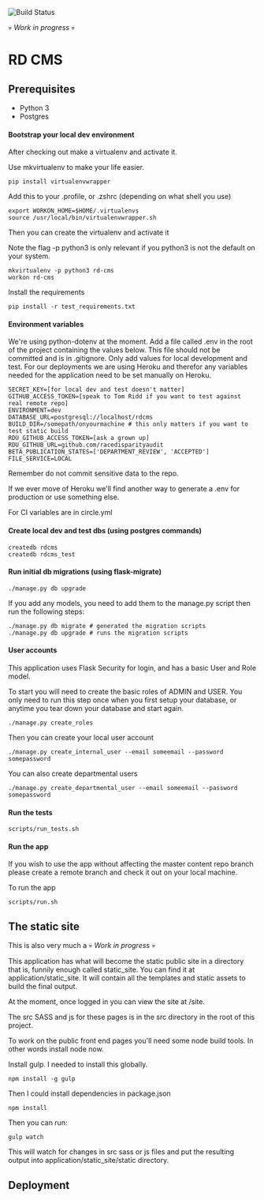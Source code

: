 ![Build Status](https://circleci.com/gh/methods/rd_cms.svg?style=shield&circle-token=0ae822a0f946160095ed880b97c5c012de899155)

:skull: *Work in progress* :skull:

# RD CMS

## Prerequisites

- Python 3
- Postgres

#### Bootstrap your local dev environment

After checking out make a virtualenv and activate it.

Use mkvirtualenv to make your life easier.

```
pip install virtualenvwrapper
```

Add this to your .profile, or .zshrc (depending on what shell you use)

```
export WORKON_HOME=$HOME/.virtualenvs
source /usr/local/bin/virtualenvwrapper.sh
```
Then you can create the virtualenv and activate it

Note the flag -p python3 is only relevant if you python3 is not the default on your system.

```
mkvirtualenv -p python3 rd-cms
workon rd-cms
```

Install the requirements

```
pip install -r test_requirements.txt
```

#### Environment variables

We're using python-dotenv at the moment. Add a file called .env in the root of the project 
containing the values below. This file should not be committed and is in .gitignore. Only add
values for local development and test. For our deployments we are using Heroku and therefor any
variables needed for the application need to be set manually on Heroku.

```
SECRET_KEY=[for local dev and test doesn't matter]
GITHUB_ACCESS_TOKEN=[speak to Tom Ridd if you want to test against real remote repo]
ENVIRONMENT=dev
DATABASE_URL=postgresql://localhost/rdcms
BUILD_DIR=/somepath/onyourmachine # this only matters if you want to test static build
RDU_GITHUB_ACCESS_TOKEN=[ask a grown up]
RDU_GITHUB_URL=github.com/racedisparityaudit
BETA_PUBLICATION_STATES=['DEPARTMENT_REVIEW', 'ACCEPTED']
FILE_SERVICE=LOCAL
```

Remember do not commit sensitive data to the repo.

If we ever move of Heroku we'll find another way to generate a .env for production or use something else.

For CI variables are in circle.yml


#### Create local dev and test dbs (using postgres commands)

```
createdb rdcms
createdb rdcms_test
```

#### Run initial db migrations (using flask-migrate)
```
./manage.py db upgrade
```

If you add any models, you need to add them to the manage.py script then run the following steps:

```
./manage.py db migrate # generated the migration scripts
./manage.py db upgrade # runs the migration scripts
```

#### User accounts

This application uses Flask Security for login, and has a basic User and Role model. 

To start you will  need to create the basic roles of ADMIN and USER. You only need to run this step once when
you first setup your database, or anytime you tear down your database and start again.
```
./manage.py create_roles
```

Then you can create your local user account

```
./manage.py create_internal_user --email someemail --password somepassword
```

You can also create departmental users

```
./manage.py create_departmental_user --email someemail --password somepassword
```


#### Run the tests

```
scripts/run_tests.sh
```

#### Run the app

If you wish to use the app without affecting the master content repo branch please create a remote branch
 and check it out on your local machine.

To run the app
```
scripts/run.sh
```

## The static site

This is also very much a :skull: *Work in progress* :skull:

This application has what will become the static public site in a directory that is, funnily
enough called static_site. You can find it at application/static_site. It will contain
all the templates and static assets to build the final output.

At the moment, once logged in you can view the site at /site.

The src SASS and js for these pages is in the src directory in the root of this project.

To work on the public front end pages you'll need some node build tools. In other words
install node now.

Install gulp. I needed to install this globally.

```
npm install -g gulp
```

Then I could install dependencies in package.json

```
npm install
```

Then you can run:

```
gulp watch
```

This will watch for changes in src sass or js files and put the resulting output into
application/static_site/static directory.



## Deployment


